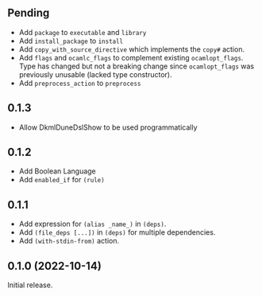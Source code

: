 ## Pending

* Add `package` to `executable` and `library`
* Add `install_package` to `install`
* Add `copy_with_source_directive` which implements the `copy#` action.
* Add `flags` and `ocamlc_flags` to complement existing `ocamlopt_flags`.
  Type has changed but not a breaking change since `ocamlopt_flags` was previously unusable (lacked type constructor).
* Add `preprocess_action` to `preprocess`

## 0.1.3

* Allow DkmlDuneDslShow to be used programmatically

## 0.1.2

* Add Boolean Language
* Add `enabled_if` for `(rule)`

## 0.1.1

* Add expression for `(alias _name_)` in `(deps)`.
* Add `(file_deps [...])` in `(deps)` for multiple dependencies.
* Add `(with-stdin-from)` action.

## 0.1.0 (2022-10-14)

Initial release.
